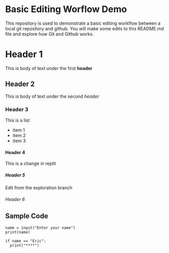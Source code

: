 # Basic Editing Worflow Demo
This repository is used to demonstrate a basic editing worklfow between a local git repository and github.  You will make some edits to this README.md file and explore how Git and Github works.

# Header 1 
This is body of text under the first **header**
## Header 2 
This is body of text under the second *header*
### Header 3 
This is a list
* item 1 
* item 2 
* item 3
#### Header 4 
This is a change in replit 

##### Header 5
Edit from the exploration branch

###### Header 6 

## Sample Code 
```
name = input("Enter your name")
print(name)

if name == "Eric": 
  print("****")
```


